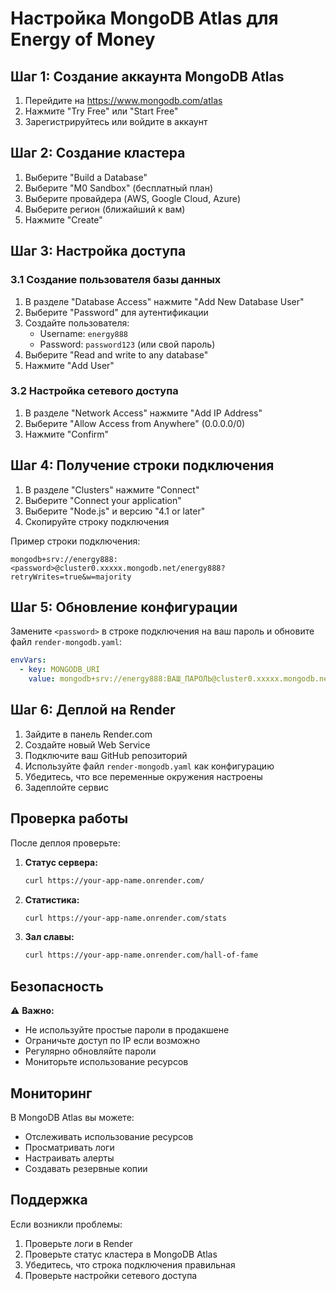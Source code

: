 # Настройка MongoDB Atlas для Energy of Money

## Шаг 1: Создание аккаунта MongoDB Atlas

1. Перейдите на https://www.mongodb.com/atlas
2. Нажмите "Try Free" или "Start Free"
3. Зарегистрируйтесь или войдите в аккаунт

## Шаг 2: Создание кластера

1. Выберите "Build a Database"
2. Выберите "M0 Sandbox" (бесплатный план)
3. Выберите провайдера (AWS, Google Cloud, Azure)
4. Выберите регион (ближайший к вам)
5. Нажмите "Create"

## Шаг 3: Настройка доступа

### 3.1 Создание пользователя базы данных
1. В разделе "Database Access" нажмите "Add New Database User"
2. Выберите "Password" для аутентификации
3. Создайте пользователя:
   - Username: `energy888`
   - Password: `password123` (или свой пароль)
4. Выберите "Read and write to any database"
5. Нажмите "Add User"

### 3.2 Настройка сетевого доступа
1. В разделе "Network Access" нажмите "Add IP Address"
2. Выберите "Allow Access from Anywhere" (0.0.0.0/0)
3. Нажмите "Confirm"

## Шаг 4: Получение строки подключения

1. В разделе "Clusters" нажмите "Connect"
2. Выберите "Connect your application"
3. Выберите "Node.js" и версию "4.1 or later"
4. Скопируйте строку подключения

Пример строки подключения:
```
mongodb+srv://energy888:<password>@cluster0.xxxxx.mongodb.net/energy888?retryWrites=true&w=majority
```

## Шаг 5: Обновление конфигурации

Замените `<password>` в строке подключения на ваш пароль и обновите файл `render-mongodb.yaml`:

```yaml
envVars:
  - key: MONGODB_URI
    value: mongodb+srv://energy888:ВАШ_ПАРОЛЬ@cluster0.xxxxx.mongodb.net/energy888?retryWrites=true&w=majority
```

## Шаг 6: Деплой на Render

1. Зайдите в панель Render.com
2. Создайте новый Web Service
3. Подключите ваш GitHub репозиторий
4. Используйте файл `render-mongodb.yaml` как конфигурацию
5. Убедитесь, что все переменные окружения настроены
6. Задеплойте сервис

## Проверка работы

После деплоя проверьте:

1. **Статус сервера:**
   ```bash
   curl https://your-app-name.onrender.com/
   ```

2. **Статистика:**
   ```bash
   curl https://your-app-name.onrender.com/stats
   ```

3. **Зал славы:**
   ```bash
   curl https://your-app-name.onrender.com/hall-of-fame
   ```

## Безопасность

⚠️ **Важно:**
- Не используйте простые пароли в продакшене
- Ограничьте доступ по IP если возможно
- Регулярно обновляйте пароли
- Мониторьте использование ресурсов

## Мониторинг

В MongoDB Atlas вы можете:
- Отслеживать использование ресурсов
- Просматривать логи
- Настраивать алерты
- Создавать резервные копии

## Поддержка

Если возникли проблемы:
1. Проверьте логи в Render
2. Проверьте статус кластера в MongoDB Atlas
3. Убедитесь, что строка подключения правильная
4. Проверьте настройки сетевого доступа
